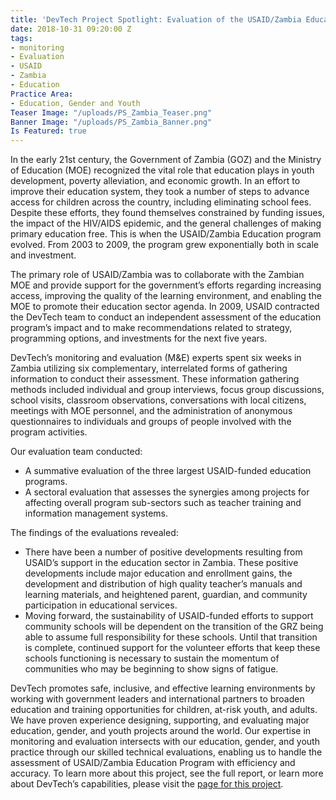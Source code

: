 ```yaml
---
title: 'DevTech Project Spotlight: Evaluation of the USAID/Zambia Education Program'
date: 2018-10-31 09:20:00 Z
tags:
- monitoring
- Evaluation
- USAID
- Zambia
- Education
Practice Area:
- Education, Gender and Youth
Teaser Image: "/uploads/PS_Zambia_Teaser.png"
Banner Image: "/uploads/PS_Zambia_Banner.png"
Is Featured: true
---
```


In the early 21st century, the Government of Zambia (GOZ) and the Ministry of Education (MOE) recognized the vital role that education plays in youth development, poverty alleviation, and economic growth. In an effort to improve their education system, they took a number of steps to advance access for children across the country, including eliminating school fees. Despite these efforts, they found themselves constrained by funding issues, the impact of the HIV/AIDS epidemic, and the general challenges of making primary education free. This is when the USAID/Zambia Education program evolved. From 2003 to 2009, the program grew exponentially both in scale and investment. 

The primary role of USAID/Zambia was to collaborate with the Zambian MOE and provide support for the government’s efforts regarding increasing access, improving the quality of the learning environment, and enabling the MOE to promote their education sector agenda. In 2009, USAID contracted the DevTech team to conduct an independent assessment of the education program’s impact and to make recommendations related to strategy, programming options, and investments for the next five years.

DevTech’s monitoring and evaluation (M&E) experts spent six weeks in Zambia utilizing six complementary, interrelated forms of gathering information to conduct their assessment. These information gathering methods included individual and group interviews, focus group discussions, school visits, classroom observations, conversations with local citizens,
meetings with MOE personnel, and the administration of anonymous questionnaires to individuals and groups of people involved with the program activities.  

Our evaluation team conducted: 

* A summative evaluation of the three largest USAID-funded education programs.
* A sectoral evaluation that assesses the synergies among projects for affecting overall program sub-sectors such as teacher training and information management systems.

The findings of the evaluations revealed:

* There have been a number of positive developments resulting from USAID’s support in the education sector in Zambia. These positive developments include major education and enrollment gains, the development and distribution of high quality teacher’s manuals and learning materials, and heightened parent, guardian, and community participation in educational services.
* Moving forward, the sustainability of USAID-funded efforts to support community schools will be dependent on the transition of the GRZ being able to assume full responsibility for these schools. Until that transition is complete, continued support for the volunteer efforts that keep these schools functioning is necessary to sustain the momentum of communities who may be beginning to show signs of fatigue. 

DevTech promotes safe, inclusive, and effective learning environments by working with government leaders and international partners to broaden education and training opportunities for children, at-risk youth, and adults. We have proven experience designing, supporting, and evaluating major education, gender, and youth projects around the world. Our expertise in monitoring and evaluation intersects with our education, gender, and youth practice through our skilled technical evaluations, enabling us to handle the assessment of USAID/Zambia Education Program with efficiency and accuracy. To learn more about this project, see the full report, or learn more about DevTech’s capabilities, please visit the [page for this project](https://devtechsys.com/projects/Evaluation-of-the-USAIDZambia/).  
